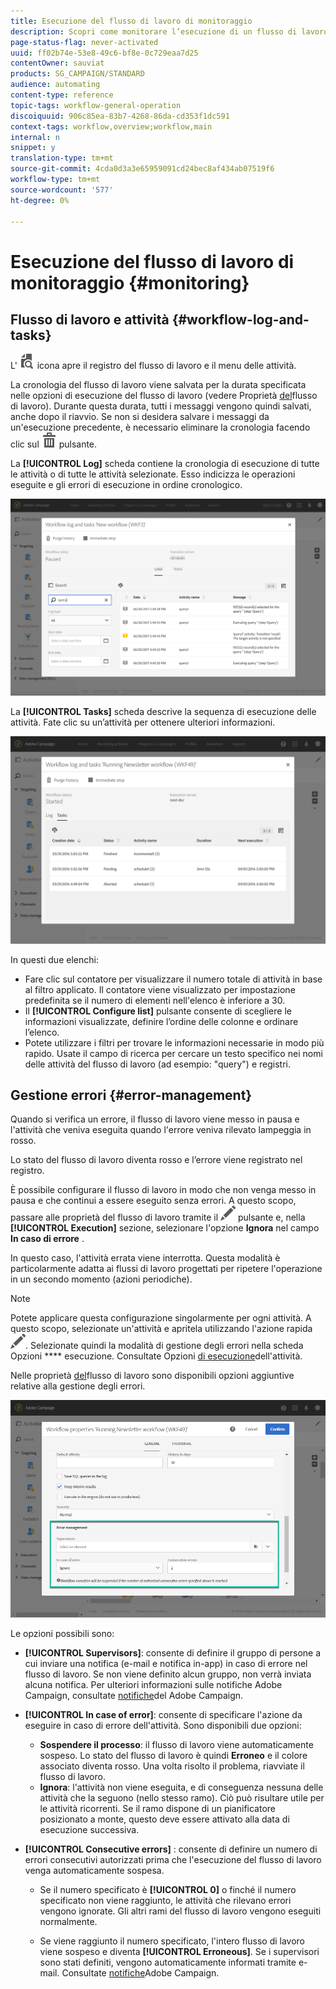 ```yaml
---
title: Esecuzione del flusso di lavoro di monitoraggio
description: Scopri come monitorare l’esecuzione di un flusso di lavoro.
page-status-flag: never-activated
uuid: ff02b74e-53e8-49c6-bf8e-0c729eaa7d25
contentOwner: sauviat
products: SG_CAMPAIGN/STANDARD
audience: automating
content-type: reference
topic-tags: workflow-general-operation
discoiquuid: 906c85ea-83b7-4268-86da-cd353f1dc591
context-tags: workflow,overview;workflow,main
internal: n
snippet: y
translation-type: tm+mt
source-git-commit: 4cda0d3a3e65959091cd24bec8af434ab07519f6
workflow-type: tm+mt
source-wordcount: '577'
ht-degree: 0%

---
```



# Esecuzione del flusso di lavoro di monitoraggio {#monitoring}

## Flusso di lavoro e attività {#workflow-log-and-tasks}

L&#39; ![](assets/printpreview_darkgrey-24px.png) icona apre il registro del flusso di lavoro e il menu delle attività.

La cronologia del flusso di lavoro viene salvata per la durata specificata nelle opzioni di esecuzione del flusso di lavoro (vedere Proprietà [del](../../automating/using/managing-execution-options.md)flusso di lavoro). Durante questa durata, tutti i messaggi vengono quindi salvati, anche dopo il riavvio. Se non si desidera salvare i messaggi da un&#39;esecuzione precedente, è necessario eliminare la cronologia facendo clic sul ![](assets/delete_darkgrey-24px.png) pulsante.

La **[!UICONTROL Log]** scheda contiene la cronologia di esecuzione di tutte le attività o di tutte le attività selezionate. Esso indicizza le operazioni eseguite e gli errori di esecuzione in ordine cronologico.

![](assets/wkf_execution_4.png)

La **[!UICONTROL Tasks]** scheda descrive la sequenza di esecuzione delle attività. Fate clic su un’attività per ottenere ulteriori informazioni.

![](assets/wkf_execution_5.png)

In questi due elenchi:

* Fare clic sul contatore per visualizzare il numero totale di attività in base al filtro applicato. Il contatore viene visualizzato per impostazione predefinita se il numero di elementi nell&#39;elenco è inferiore a 30.
* Il **[!UICONTROL Configure list]** pulsante consente di scegliere le informazioni visualizzate, definire l’ordine delle colonne e ordinare l’elenco.
* Potete utilizzare i filtri per trovare le informazioni necessarie in modo più rapido. Usate il campo di ricerca per cercare un testo specifico nei nomi delle attività del flusso di lavoro (ad esempio: &quot;query&quot;) e registri.

## Gestione errori {#error-management}

Quando si verifica un errore, il flusso di lavoro viene messo in pausa e l&#39;attività che veniva eseguita quando l&#39;errore veniva rilevato lampeggia in rosso.

Lo stato del flusso di lavoro diventa rosso e l’errore viene registrato nel registro.

È possibile configurare il flusso di lavoro in modo che non venga messo in pausa e che continui a essere eseguito senza errori. A questo scopo, passare alle proprietà del flusso di lavoro tramite il ![](assets/edit_darkgrey-24px.png) pulsante e, nella **[!UICONTROL Execution]** sezione, selezionare l&#39;opzione **Ignora** nel campo **In caso di errore** .

In questo caso, l&#39;attività errata viene interrotta. Questa modalità è particolarmente adatta ai flussi di lavoro progettati per ripetere l&#39;operazione in un secondo momento (azioni periodiche).

>[!NOTE]
>
>Potete applicare questa configurazione singolarmente per ogni attività. A questo scopo, selezionate un&#39;attività e apritela utilizzando l&#39;azione rapida ![](assets/edit_darkgrey-24px.png). Selezionate quindi la modalità di gestione degli errori nella scheda Opzioni **** esecuzione. Consultate Opzioni [di esecuzione](../../automating/using/activity-properties.md)dell&#39;attività.

Nelle proprietà [del](../../automating/using/managing-execution-options.md)flusso di lavoro sono disponibili opzioni aggiuntive relative alla gestione degli errori.

![](assets/wkf_execution_error.png)

Le opzioni possibili sono:

* **[!UICONTROL Supervisors]**: consente di definire il gruppo di persone a cui inviare una notifica (e-mail e notifica in-app) in caso di errore nel flusso di lavoro. Se non viene definito alcun gruppo, non verrà inviata alcuna notifica. Per ulteriori informazioni sulle notifiche  Adobe Campaign, consultate [notifiche](../../administration/using/sending-internal-notifications.md)del Adobe Campaign.

* **[!UICONTROL In case of error]**: consente di specificare l&#39;azione da eseguire in caso di errore dell&#39;attività. Sono disponibili due opzioni:

   * **Sospendere il processo**: il flusso di lavoro viene automaticamente sospeso. Lo stato del flusso di lavoro è quindi **Erroneo** e il colore associato diventa rosso. Una volta risolto il problema, riavviate il flusso di lavoro.
   * **Ignora**: l&#39;attività non viene eseguita, e di conseguenza nessuna delle attività che la seguono (nello stesso ramo). Ciò può risultare utile per le attività ricorrenti. Se il ramo dispone di un pianificatore posizionato a monte, questo deve essere attivato alla data di esecuzione successiva.

* **[!UICONTROL Consecutive errors]** : consente di definire un numero di errori consecutivi autorizzati prima che l&#39;esecuzione del flusso di lavoro venga automaticamente sospesa.

   * Se il numero specificato è **[!UICONTROL 0]** o finché il numero specificato non viene raggiunto, le attività che rilevano errori vengono ignorate. Gli altri rami del flusso di lavoro vengono eseguiti normalmente.

   * Se viene raggiunto il numero specificato, l&#39;intero flusso di lavoro viene sospeso e diventa **[!UICONTROL Erroneous]**. Se i supervisori sono stati definiti, vengono automaticamente informati tramite e-mail. Consultate [notifiche](../../administration/using/sending-internal-notifications.md)Adobe Campaign.
